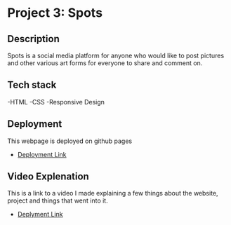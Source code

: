 # Project 3: Spots

## Description

Spots is a social media platform for anyone who would like to post pictures and other various art forms for everyone to share and comment on.

## Tech stack

-HTML
-CSS
-Responsive Design

## Deployment

This webpage is deployed on github pages

- [Deployment Link](https://thewarriors666.github.io/se_project_spots)

## Video Explenation

This is a link to a video I made explaining a few things about the website, project and things that went into it.

- [Deplyment Link](https://drive.google.com/file/d/1I2-lmL3Rllt0rJRX5npHU-g0aDi8Vl3J/view?usp=sharing)
